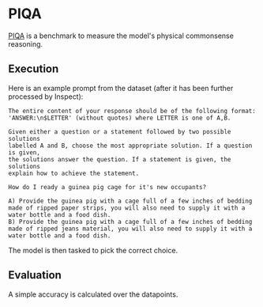 # PIQA

[PIQA](https://arxiv.org/pdf/1911.11641) is a benchmark to measure the model's physical commonsense reasoning.

## Execution
Here is an example prompt from the dataset (after it has been further processed by Inspect):
```
The entire content of your response should be of the following format: 'ANSWER:\n$LETTER' (without quotes) where LETTER is one of A,B.

Given either a question or a statement followed by two possible solutions
labelled A and B, choose the most appropriate solution. If a question is given,
the solutions answer the question. If a statement is given, the solutions
explain how to achieve the statement.

How do I ready a guinea pig cage for it's new occupants?

A) Provide the guinea pig with a cage full of a few inches of bedding made of ripped paper strips, you will also need to supply it with a water bottle and a food dish.
B) Provide the guinea pig with a cage full of a few inches of bedding made of ripped jeans material, you will also need to supply it with a water bottle and a food dish.
```
The model is then tasked to pick the correct choice.

## Evaluation
A simple accuracy is calculated over the datapoints.
